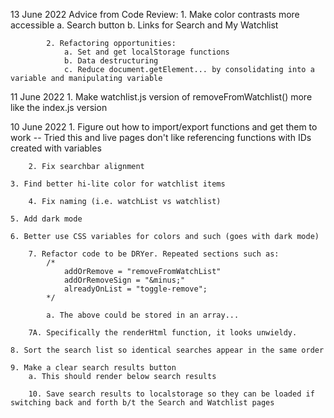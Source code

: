 13 June 2022
    Advice from Code Review:
            1. Make color contrasts more accessible
                a. Search button
                b. Links for Search and My Watchlist
        
            2. Refactoring opportunities:
                a. Set and get localStorage functions
                b. Data destructuring
                c. Reduce document.getElement... by consolidating into a variable and manipulating variable

11 June 2022
    1. Make watchlist.js version of removeFromWatchlist() more like the index.js version

10 June 2022
    1. Figure out how to import/export functions and get them to work
    -- Tried this and live pages don't like referencing functions with IDs created with variables

        2. Fix searchbar alignment

    3. Find better hi-lite color for watchlist items

        4. Fix naming (i.e. watchList vs watchlist) 

    5. Add dark mode

    6. Better use CSS variables for colors and such (goes with dark mode)

        7. Refactor code to be DRYer. Repeated sections such as:
            /*
                addOrRemove = "removeFromWatchList"
                addOrRemoveSign = "&minus;"
                alreadyOnList = "toggle-remove";
            */
            
            a. The above could be stored in an array...
        
        7A. Specifically the renderHtml function, it looks unwieldy.
    
    8. Sort the search list so identical searches appear in the same order
    
    9. Make a clear search results button
        a. This should render below search results
    
        10. Save search results to localstorage so they can be loaded if switching back and forth b/t the Search and Watchlist pages